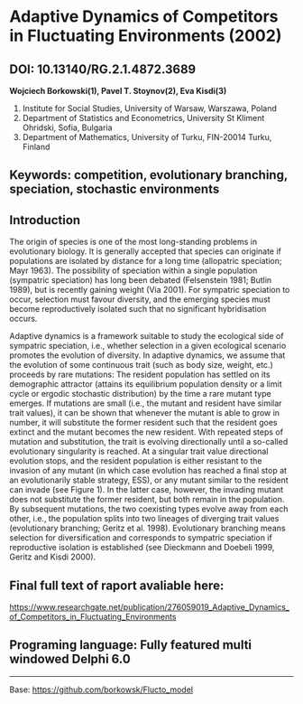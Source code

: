 # Adaptive Dynamics of Competitors in Fluctuating Environments (2002)    
## DOI: 10.13140/RG.2.1.4872.3689

**Wojciech Borkowski(1), Pavel T. Stoynov(2), Eva Kisdi(3)**

1. Institute for Social Studies, University of Warsaw, Warszawa, Poland
2. Department of Statistics and Econometrics, University St Kliment Ohridski, Sofia, Bulgaria
3. Department of Mathematics, University of Turku, FIN-20014 Turku, Finland


## Keywords: competition, evolutionary branching, speciation, stochastic environments

## Introduction

The origin of species is one of the most long-standing problems in evolutionary biology. It is generally accepted that species can originate if populations are isolated by distance for a long time (allopatric speciation; Mayr 1963). The possibility of speciation within a single population (sympatric speciation) has long been debated (Felsenstein 1981; Butlin 1989), but is recently gaining weight (Via 2001). For sympatric speciation to occur, selection must favour diversity, and the emerging species must become reproductively isolated such that no significant hybridisation occurs.

Adaptive dynamics is a framework suitable to study the ecological side of sympatric speciation, i.e., whether selection in a given ecological scenario promotes the evolution of diversity. In adaptive dynamics, we assume that the evolution of some continuous trait (such as body size, weight, etc.) proceeds by rare mutations: The resident population has settled on its demographic attractor (attains its equilibrium population density or a limit cycle or ergodic stochastic distribution) by the time a rare mutant type emerges. If mutations are small (i.e., the mutant and resident have similar trait values), it can be shown that whenever the mutant is able to grow in number, it will substitute the former resident such that the resident goes extinct and the mutant becomes the new resident. With repeated steps of mutation and substitution, the trait is evolving directionally until a so-called evolutionary singularity is reached. At a singular trait value directional evolution stops, and the resident population is either resistant to the invasion of any mutant (in which case evolution has reached a final stop at an evolutionarily stable strategy, ESS), or any mutant similar to the resident can invade (see Figure 1). In the latter case, however, the invading mutant does not substitute the former resident, but both remain in the population. By subsequent mutations, the two coexisting types evolve away from each other, i.e., the population splits into two lineages of diverging trait values (evolutionary branching; Geritz et al. 1998). Evolutionary branching means selection for diversification and corresponds to sympatric speciation if reproductive isolation is established (see Dieckmann and Doebeli 1999, Geritz and Kisdi 2000).

## Final full text of raport avaliable here: 

https://www.researchgate.net/publication/276059019_Adaptive_Dynamics_of_Competitors_in_Fluctuating_Environments

## Programing language: Fully featured multi windowed Delphi 6.0

--------------------------------------------------
Base: https://github.com/borkowsk/Flucto_model


